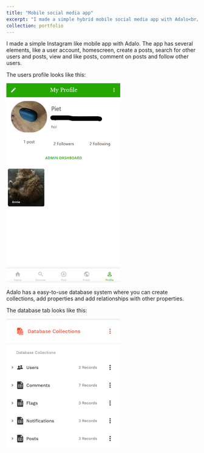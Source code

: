 ```yaml
---
title: "Mobile social media app"
excerpt: "I made a simple hybrid mobile social media app with Adalo<br/><img src='/images/Portfolio1/Screenshot 2024-09-17 191114.png' width='400'>"
collection: portfolio
---
```


I made a simple Instagram like mobile app with Adalo. The app has several elements, like a user account, homescreen, create a posts, search for other users and posts, view and like posts, comment on posts and follow other users.

The users profile looks like this:

<img src='/images/Portfolio1/Screenshot 2024-09-17 192959.png' width='300'>

Adalo has a easy-to-use database system where you can create collections, add properties and add relationships with other properties.

The database tab looks like this:

<img src='/images/Portfolio1/Screenshot 2024-09-17 192302.png' width='300'>